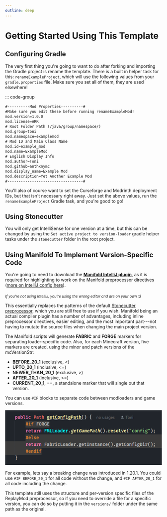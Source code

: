 ```yaml
---
outline: deep
---
```


# Getting Started Using This Template

## Configuring Gradle

The very first thing you're going to want to do after forking and importing the Gradle project is rename the template.
There is a built in helper task for this: `renameExampleProject`, which will use the following values from
your `gradle.properties` file. Make sure you set all of them, they are used elsewhere!

::: code-group
```gradle.properties [gradle.properties]
#----------Mod Properties----------#
#Make sure you edit these before running renameExampleMod!
mod.version=1.0.0
mod.license=ARR
# Root Folder Path (/java/group/namespace/)
mod.group=toni
mod.namespace=examplemod
# Mod ID and Main Class Name
mod.id=example_mod
mod.name=ExampleMod
# English Display Info
mod.author=Toni
mod.github=anthxnymc
mod.display_name=Example Mod
mod.description=Yet Another Example Mod
#----------------------------------#
```

You'll also of course want to set the Curseforge and Modrinth deployment IDs, but that isn't necessary right away. 
Just set the above values, run the `renameExampleProject` Gradle task, and you're good to go!

## Using Stonecutter

You will only get IntelliSense for one version at a time, but this can be changed by using the `Set active project to version-loader` 
gradle helper tasks under the `stonecutter` folder in the root project.


## Using Manifold To Implement Version-Specific Code

You're going to need to download the [**Manifold IntelliJ plugin**](https://plugins.jetbrains.com/plugin/10057-manifold), as it is required for highlighting to
work on the Manifold preprocessor directives ([more on IntelliJ config here](/intellij)). 

<sub>*If you're not using IntelliJ, you're using the wrong editor and are on your own :3*</sub>

This essentially replaces the patterns of the default [Stonecutter preprocessor](https://stonecutter.kikugie.dev/stonecutter/comments), 
which you are still free to use if you wish. Manifold being an actual compiler plugin has a number of advantages, including inline
preprocessor directives, easier editing, and the most important part---not having to mutate the source files
when changing the main project version.

The Manifold scripts will generate **FABRIC** and **FORGE** markers for separating loader-specific code.
Also, for each Minecraft version, five markers are created, using the minor and patch versions of the mcVersionStr:
- **BEFORE_20_1** (exclusive, <)
- **UPTO_20_1** (inclusive, <=)
- **NEWER_THAN_20_1** (exclusive, >)
- **AFTER_20_1** (inclusive, >=)
- **CURRENT_20_1**, ==, a standalone marker that will single out that version.

You can use `#IF` blocks to separate code between modloaders and game versions.

![preprocessor.png](assets/preprocessor.png)

For example, lets say a breaking change was introduced in 1.20.1. You could use `#IF BEFORE_20_1` for all code
without the change, and `#IF AFTER_20_1` for all code including the change.

This template still uses the structure and per-version specific files of the ReplayMod preprocessor, so if you need to
override a file for a specific version, you can do so by putting it in the `versions/` folder under the same path as the original.
